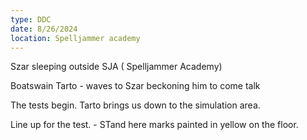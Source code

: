 ```yaml
---
type: DDC
date: 8/26/2024
location: Spelljammer academy
---
```


Szar sleeping outside SJA ( Spelljammer Academy)

Boatswain Tarto 
	- waves to Szar beckoning him to come talk


The tests begin.
Tarto brings us down to the simulation area. 

Line up for the test.
	- STand here marks painted in yellow on the floor.

